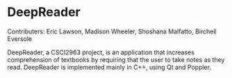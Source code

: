 # DeepReader

Contributers: Eric Lawson, Madison Wheeler, Shoshana Malfatto, Birchell Eversole

DeepReader, a CSCI2963 project, is an application that increases comprehension of textbooks by requiring that the user to take notes as they read. DeepReader is implemented mainly in C++, using Qt and Poppler.

